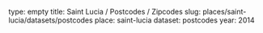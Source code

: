 type: empty
title: Saint Lucia / Postcodes / Zipcodes
slug: places/saint-lucia/datasets/postcodes
place: saint-lucia
dataset: postcodes
year: 2014
